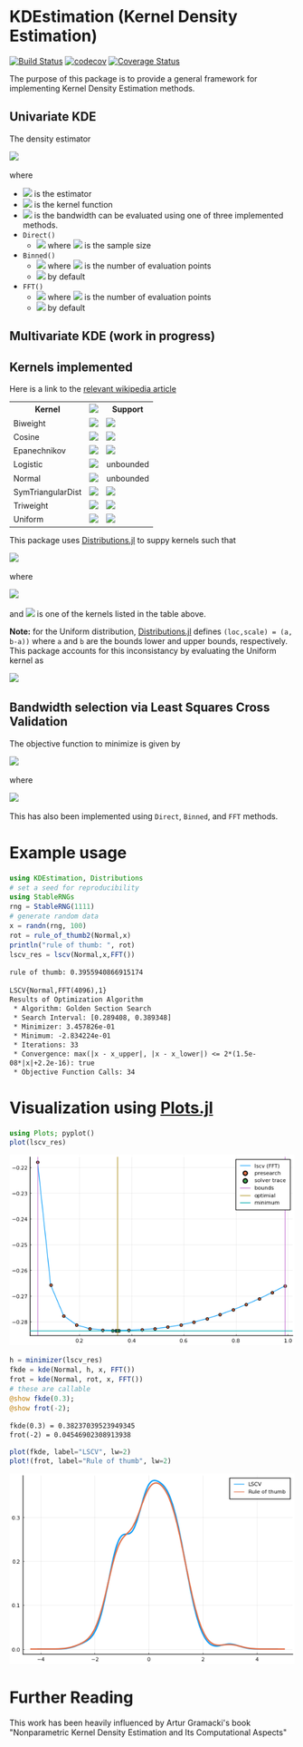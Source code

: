 # KDEstimation (Kernel Density Estimation)
[![Build Status](https://travis-ci.com/m-wells/KDEstimation.jl.svg?branch=master)](https://travis-ci.com/m-wells/KDEstimation.jl)
[![codecov](https://codecov.io/gh/m-wells/KDEstimation.jl/branch/master/graph/badge.svg?branch=master)](https://codecov.io/gh/m-wells/KDEstimation.jl)
[![Coverage Status](https://coveralls.io/repos/github/m-wells/KDEstimation.jl/badge.svg?branch=master)](https://coveralls.io/github/m-wells/KDEstimation.jl?branch=master)

The purpose of this package is to provide a general framework for implementing Kernel Density Estimation methods.

## Univariate KDE
The density estimator

<img src="https://latex.codecogs.com/png.image?\LARGE&space;\bg{white}\hat{f}(x)=\frac{1}{n}\sum_{i=1}^nK\left(\frac{x-x_i}{h}\right)" />

where
* <img src="https://latex.codecogs.com/png.image?\large&space;\bg{white}\hat{f}(x)" /> is the estimator
* <img src="https://latex.codecogs.com/png.image?\large&space;\bg{white}K(u)" /> is the kernel function
* <img src="https://latex.codecogs.com/png.image?\large&space;\bg{white}h" /> is the bandwidth
can be evaluated using one of three implemented methods.
* `Direct()`
  * <img src="https://latex.codecogs.com/png.image?\large&space;\bg{white}O(N^2)" /> where <img src="https://latex.codecogs.com/png.image?\large&space;\bg{white}N" /> is the sample size
* `Binned()`
  * <img src="https://latex.codecogs.com/png.image?\large&space;\bg{white}O(M^2)" /> where <img src="https://latex.codecogs.com/png.image?\large&space;\bg{white}M" /> is the number of evaluation points
  * <img src="https://latex.codecogs.com/png.image?\large&space;\bg{white}M=4096" /> by default
* `FFT()`
  * <img src="https://latex.codecogs.com/png.image?\large&space;\bg{white}O(M\log M)" /> where <img src="https://latex.codecogs.com/png.image?\large&space;\bg{white}M" /> is the number of evaluation points
  * <img src="https://latex.codecogs.com/png.image?\large&space;\bg{white}M=4096" /> by default

## Multivariate KDE (work in progress)

## Kernels implemented
Here is a link to the [relevant wikipedia article](https://en.wikipedia.org/wiki/Kernel_(statistics)#Kernel_functions_in_common_use)

<table>
  <tr>
    <th>Kernel</th>
    <th><img src="https://latex.codecogs.com/png.image?\bg{white}K(u)" /></th>
    <th>Support</th>
  </tr>
  <tr>
    <td>Biweight</td>
    <td><img src="https://latex.codecogs.com/png.image?\bg{white}\frac{15}{16}(1-u^2)^2" /></td>
    <td><img src="https://latex.codecogs.com/png.image?\bg{white}|u|\le 1" /></td>
  </tr>
  <tr>
    <td>Cosine</td>
    <td><img src="https://latex.codecogs.com/png.image?\bg{white}\frac{\pi}{4}\cos(\frac{\pi}{2}u)" /></td>
    <td><img src="https://latex.codecogs.com/png.image?\bg{white}|u|\le 1" /></td>
  </tr>
  <tr>
    <td>Epanechnikov</td>
    <td><img src="https://latex.codecogs.com/png.image?\bg{white}\frac{3}{4}(1-u^2)" /></td>
    <td><img src="https://latex.codecogs.com/png.image?\bg{white}|u|\le 1" /></td>
  </tr>
  <tr>
    <td>Logistic</td>
    <td><img src="https://latex.codecogs.com/png.image?\bg{white}\frac{1}{e^u+2+e^{-u}}" /></td>
    <td>unbounded</td>
  </tr>
  <tr>
    <td>Normal</td>
    <td><img src="https://latex.codecogs.com/png.image?\bg{white}\frac{1}{\sqrt{2\pi}}\exp\left(-\frac{1}{2}u^2\right)" /></td>
    <td>unbounded</td>
  </tr>
  <tr>
    <td>SymTriangularDist</td>
    <td><img src="https://latex.codecogs.com/png.image?\bg{white}1-|u|" /></td>
    <td><img src="https://latex.codecogs.com/png.image?\bg{white}|u|\le 1" /></td>
  </tr>
  <tr>
    <td>Triweight</td>
    <td><img src="https://latex.codecogs.com/png.image?\bg{white}\frac{35}{32}(1-u^2)^3" /></td>
    <td><img src="https://latex.codecogs.com/png.image?\bg{white}|u|\le 1" /></td>
  </tr>
  <tr>
    <td>Uniform</td>
    <td><img src="https://latex.codecogs.com/png.image?\bg{white}\frac{1}{2}" /></td>
    <td><img src="https://latex.codecogs.com/png.image?\bg{white}|u|\le 1" /></td>
  </tr>
</table>

This package uses [Distributions.jl](https://github.com/JuliaStats/Distributions.jl) to suppy kernels such that

<img src="https://latex.codecogs.com/png.image?\LARGE&space;\bg{white}K_h\left(x-x_i\right)=\text{pdf}(D(x_i,h),x))" />

where

<img src="https://latex.codecogs.com/png.image?\LARGE&space;\bg{white}K_h(u)=\tfrac{1}{h}K\!\left(\tfrac{u}{h}\right)" />

and <img src="https://latex.codecogs.com/png.image?\large&space;\bg{white}D" /> is one of the kernels listed in the table above.

__Note:__ for the Uniform distribution, [Distributions.jl](https://github.com/JuliaStats/Distributions.jl) defines `(loc,scale) = (a, b-a))` where `a` and `b` are the bounds lower and upper bounds, respectively.
This package accounts for this inconsistancy by evaluating the Uniform kernel as

<img src="https://latex.codecogs.com/png.image?\LARGE&space;\bg{white}\text{pdf}\left(\text{Uniform}\left(x_i-\tfrac{h}{2},x_i+\tfrac{h}{2}\right),x\right)" />

## Bandwidth selection via Least Squares Cross Validation
The objective function to minimize is given by

<img src="https://latex.codecogs.com/png.image?\LARGE&space;\bg{white}LSCV(h)=\int\hat{f}^2_h(x)dx-\frac{2}{n}\sum_i\hat{f}_{h,-i}(X_i)" />

where

<img src="https://latex.codecogs.com/png.image?\LARGE&space;\bg{white}\hat{f}_{h,-i}(X_i)=\frac{1}{(n-1)h}\sum_{j\ne i}K\left(\frac{X_i-X_j}{h}\right)" />

This has also been implemented using `Direct`, `Binned`, and `FFT` methods.

# Example usage

```julia
using KDEstimation, Distributions
# set a seed for reproducibility
using StableRNGs
rng = StableRNG(1111)
# generate random data
x = randn(rng, 100)
rot = rule_of_thumb2(Normal,x)
println("rule of thumb: ", rot)
lscv_res = lscv(Normal,x,FFT())
```

    rule of thumb: 0.3955940866915174

    LSCV{Normal,FFT(4096),1}
    Results of Optimization Algorithm
     * Algorithm: Golden Section Search
     * Search Interval: [0.289408, 0.389348]
     * Minimizer: 3.457826e-01
     * Minimum: -2.834224e-01
     * Iterations: 33
     * Convergence: max(|x - x_upper|, |x - x_lower|) <= 2*(1.5e-08*|x|+2.2e-16): true
     * Objective Function Calls: 34

# Visualization using [Plots.jl](https://github.com/JuliaPlots/PlotDocs.jl)


```julia
using Plots; pyplot()
plot(lscv_res)
```
![png](README_files/output_3_0.png)
```julia
h = minimizer(lscv_res)
fkde = kde(Normal, h, x, FFT())
frot = kde(Normal, rot, x, FFT())
# these are callable
@show fkde(0.3);
@show frot(-2);
```

    fkde(0.3) = 0.38237039523949345
    frot(-2) = 0.04546902308913938

```julia
plot(fkde, label="LSCV", lw=2)
plot!(frot, label="Rule of thumb", lw=2)
```

![png](README_files/output_5_0.png)

# Further Reading
This work has been heavily influenced by Artur Gramacki's book "Nonparametric Kernel Density Estimation and Its Computational Aspects" 
